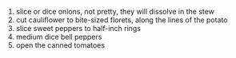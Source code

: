 1. slice or dice onions, not pretty, they will dissolve in the stew
1. cut cauliflower to bite-sized florets, along the lines of the potato
1. slice sweet peppers to half-inch rings
1. medium dice bell peppers
1. open the canned tomatoes

